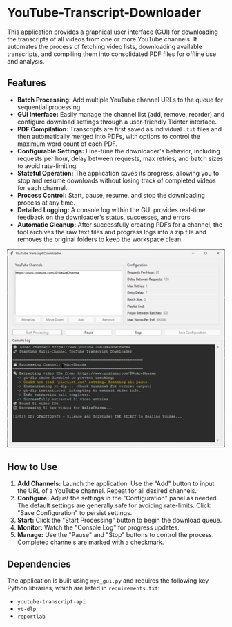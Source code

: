 # YouTube-Transcript-Downloader

This application provides a graphical user interface (GUI) for downloading the transcripts of all videos from one or more YouTube channels. It automates the process of fetching video lists, downloading available transcripts, and compiling them into consolidated PDF files for offline use and analysis.

## Features

- **Batch Processing:** Add multiple YouTube channel URLs to the queue for sequential processing.
- **GUI Interface:** Easily manage the channel list (add, remove, reorder) and configure download settings through a user-friendly Tkinter interface.
- **PDF Compilation:** Transcripts are first saved as individual `.txt` files and then automatically merged into PDFs, with options to control the maximum word count of each PDF.
- **Configurable Settings:** Fine-tune the downloader's behavior, including requests per hour, delay between requests, max retries, and batch sizes to avoid rate-limiting.
- **Stateful Operation:** The application saves its progress, allowing you to stop and resume downloads without losing track of completed videos for each channel.
- **Process Control:** Start, pause, resume, and stop the downloading process at any time.
- **Detailed Logging:** A console log within the GUI provides real-time feedback on the downloader's status, successes, and errors.
- **Automatic Cleanup:** After successfully creating PDFs for a channel, the tool archives the raw text files and progress logs into a zip file and removes the original folders to keep the workspace clean.

![Application Screenshot](./MYC.jpg)

## How to Use

1.  **Add Channels:** Launch the application. Use the "Add" button to input the URL of a YouTube channel. Repeat for all desired channels.
2.  **Configure:** Adjust the settings in the "Configuration" panel as needed. The default settings are generally safe for avoiding rate-limits. Click "Save Configuration" to persist settings.
3.  **Start:** Click the "Start Processing" button to begin the download queue.
4.  **Monitor:** Watch the "Console Log" for progress updates.
5.  **Manage:** Use the "Pause" and "Stop" buttons to control the process. Completed channels are marked with a checkmark.

## Dependencies

The application is built using `myc_gui.py` and requires the following key Python libraries, which are listed in `requirements.txt`:

- `youtube-transcript-api`
- `yt-dlp`
- `reportlab`

